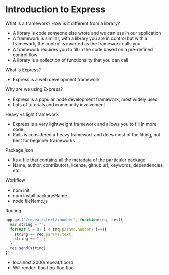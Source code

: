 # Introduction to Express

What is a framework? How is it different from a library?
- A library is code someone else wrote and we can use in our application
- A framework is similar, with a library you are in control but with a framework, the control is inverted as the framework calls you
- A framework requires you to fill in the code based on a pre-defined control flow
- A library is a collection of functionality that you can call

What is Express?
- Express is a web development framework

Why are we using Express?
- Express is a popular node development framework, most widely used
- Lots of tutorials and community involvement

Heavy vs light framework
- Express is a very lightweight framework and allows you to fill in more code
- Rails is considered a heavy framework and does most of the lifting, not best for beginner frameworks 

Package.json
- Its a file that contains all the metadata of the particular package
- Name, author, contributors, license, github url, keywords, dependencies, etc.

Workflow
- npm init
- npm install packageName
- node fileName.js

Routing
``` javascript
app.get("/repeat/:text/:number", function(req, res){
  var string = "";
  for(var i = 0; i < req.params.number; i++){
    string += req.params.text;
    string += " ";
  }
  res.send(string);
});
```
- localhost:3000/repeat/floo/4
- Will render: floo floo floo floo
